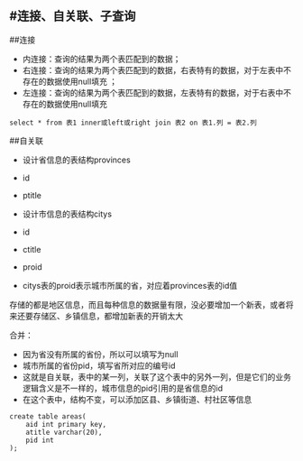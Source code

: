 #连接、自关联、子查询
---
##连接
- 内连接：查询的结果为两个表匹配到的数据；
- 右连接：查询的结果为两个表匹配到的数据，右表特有的数据，对于左表中不存在的数据使用null填充 ；
- 左连接：查询的结果为两个表匹配到的数据，左表特有的数据，对于右表中不存在的数据使用null填充


```
select * from 表1 inner或left或right join 表2 on 表1.列 = 表2.列
```

##自关联


- 设计省信息的表结构provinces
 - id
 - ptitle
 - 设计市信息的表结构citys

- id
 - ctitle
 - proid
 - citys表的proid表示城市所属的省，对应着provinces表的id值
 

存储的都是地区信息，而且每种信息的数据量有限，没必要增加一个新表，或者将来还要存储区、乡镇信息，都增加新表的开销太大

合并：

- 因为省没有所属的省份，所以可以填写为null
- 城市所属的省份pid，填写省所对应的编号id
- 这就是自关联，表中的某一列，关联了这个表中的另外一列，但是它们的业务逻辑含义是不一样的，城市信息的pid引用的是省信息的id
- 在这个表中，结构不变，可以添加区县、乡镇街道、村社区等信息

```
create table areas(
    aid int primary key,
    atitle varchar(20),
    pid int
);
```

